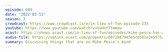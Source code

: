```yaml
---
episode: 609
date: "2022-03-11"
season: 3
crowdcast: https://www.crowdcast.io/e/in-lieu-of-fun-episode-235
youtube: https://www.youtube.com/watch?v=UuHntTtmmyw
acast: https://shows.acast.com/in-lieu-of-fun/episodes/mike-pesca-has-a-great-deal-to-say
audio-file: https://sphinx.acast.com/p/open/s/6071b87945e5c6581e2e5575/e/622e6ed1110601001228b92f/media.mp3
summary: Discussing things that are on Mike Pesca's mind
---
```

